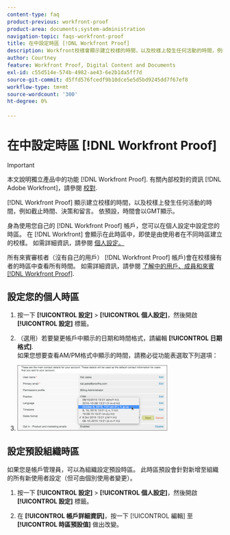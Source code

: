 ```yaml
---
content-type: faq
product-previous: workfront-proof
product-area: documents;system-administration
navigation-topic: faqs-workfront-proof
title: 在中設定時區 [!DNL Workfront Proof]
description: Workfront校樣會顯示建立校樣的時間，以及校樣上發生任何活動的時間，例如截止時間、決策和留言。 依預設，時間會以GMT顯示。
author: Courtney
feature: Workfront Proof, Digital Content and Documents
exl-id: c55d514e-574b-4982-ae43-6e2b1da5ff7d
source-git-commit: d5ffd576fcedf9b10dce5e5d5bd9245dd7f67ef8
workflow-type: tm+mt
source-wordcount: '300'
ht-degree: 0%

---
```


# 在中設定時區 [!DNL Workfront Proof]

>[!IMPORTANT]
>
>本文說明獨立產品中的功能 [!DNL Workfront Proof]. 有關內部校對的資訊 [!DNL Adobe Workfront]，請參閱 [校對](../../../review-and-approve-work/proofing/proofing.md).

[!DNL Workfront Proof] 顯示建立校樣的時間，以及校樣上發生任何活動的時間，例如截止時間、決策和留言。 依預設，時間會以GMT顯示。

身為使用您自己的 [!DNL Workfront Proof] 帳戶，您可以在個人設定中設定您的時區。 在 [!DNL Workfront] 會顯示在此時區中，即使是由使用者在不同時區建立的校樣。 如需詳細資訊，請參閱 [個人設定。](https://support.workfront.com/hc/en-us/sections/115000921168-Personal-settings)

所有來賓審核者（沒有自己的用戶） [!DNL Workfront Proof] 帳戶)會在校樣擁有者的時區中查看所有時間。 如需詳細資訊，請參閱 [了解中的用戶、成員和來賓 [!DNL Workfront Proof]](../../../workfront-proof/wp-mnguserscontacts/contacts/use-members-guests.md).

## 設定您的個人時區

1. 按一下 **[!UICONTROL 設定]** > **[!UICONTROL 個人設定]**，然後開啟 **[!UICONTROL 設定]** 標籤。

1. （選用）若要變更帳戶中顯示的日期和時間格式，請編輯 **[!UICONTROL 日期格式]**.\
   如果您想要查看AM/PM格式中顯示的時間，請務必從功能表選取下列選項：

1. ![Dates_format.png](assets/dates-format-350x152.png)

## 設定預設組織時區

如果您是帳戶管理員，可以為組織設定預設時區。 此時區預設會針對新增至組織的所有新使用者設定（但可由個別使用者變更）。

1. 按一下 **[!UICONTROL 設定]** > **[!UICONTROL 個人設定]**，然後開啟 **[!UICONTROL 設定]** 標籤。

1. 在 **[!UICONTROL 帳戶詳細資訊]**，按一下 [!UICONTROL 編輯] 至 **[!UICONTROL 時區預設值]** 做出改變。
